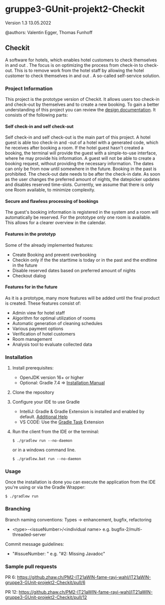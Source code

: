 # gruppe3-GUnit-projekt2-Checkit
Version 1.3 13.05.2022

@authors: Valentin Egger, Thomas Funhoff
## Checkit
A software for hotels, which enables hotel customers to check themselves in and out .
The focus is on optimizing the process from check-in to check-out. This is to remove work from the hotel staff
by allowing the hotel customer to check themselves in and out . A so-called self-service solution.
### Project Information
This project is the prototype version of Checkit. It allows users too check-in and check-out by themselves and to create a new booking. To gain a better understanding of this project you can review the [design documentation](./docs/design-documentation.md). It consists of the following parts:

#### Self check-in and self check-out
Self check-in and self check-out is the main part of this project. 
A hotel guest is able too check-in and -out of a hotel with a generated code, which he receives after booking a room.
If the hotel guest hasn't created a booking, the terminal will provide the guest with a simple-to-use interface, where he may provide his information.
A guest will not be able to create a booking request, without providing the necessary information. 
The dates can only be from now until somewhere in the future. Booking in the past is prohibited. The check-out date needs to be after the check-in date.
As soon as the user changes the preferred amount of nights, the datepicker updates and disables reserved time-slots. Currently, we assume that there is only one Room available, to minimize complexity.

#### Secure and flawless processing of bookings
The guest's booking information is registered in the system and a room will automatically be reserved. 
For the prototype only one room is available. This allows for a clearer overview in the calendar.

#### Features in the prototyp
Some of the already implemented features:
 - Create Booking and prevent overbooking
 - Checkin only if the the starttime is today or in the past and the endtime in the future
 - Disable reserved dates based on preferred amount of nights
 - Checkout dialog

#### Features for in the future 
As it is a prototype, many more features will be added until the final product is created.
These features consist of:
- Admin view for hotel staff
- Algorithm for optimal utilization of rooms
- Automatic generation of cleaning schedules
- Various payment options
- Verification of hotel customers
- Room management
- Analysis tool to evaluate collected data

### Installation
1. Install prerequisites:
    - OpenJDK version 16+ or higher
    - Optional: Gradle 7.4 => [Installation Manual](https://docs.gradle.org/current/userguide/installation.html)

2. Clone the repository

3. Configure your IDE to use Gradle
    - IntelliJ: Gradle & Gradle Extension is installed and enabled by default. [Additional Help](https://www.jetbrains.com/help/idea/gradle.html#gradle_import_project_start)
    - VS CODE: Use the [Gradle Task](https://marketplace.visualstudio.com/items?itemName=richardwillis.vscode-gradle) Extension
    
4. Run the client from the IDE or the terminal:

    ```Shell
    $ ./gradlew run --no-daemon
    ```

   or in a windows command line.

    ```Shell
    $ ./gradlew.bat run --no-daemon
    ```
### Usage
Once the installation is done you can execute the application from the IDE you're using or via the Gradle Wrapper:

```Shell
$ ./gradlew run
```

### Branching
Branch naming conventions: Types -> enhancement, bugfix, refactoring
- \<type\>-\<issueNumber\>/\<individual name\>
  e.g. bugfix-2/multi-threaded-server

Commit message guidelines:

- "#issueNumber: <commit message>" e.g. "#2: Missing Javadoc"

 ### Sample pull requests
 PR 6: https://github.zhaw.ch/PM2-IT21aWIN-fame-rayi-wahl/IT21aWIN-gruppe3-GUnit-projekt2-Checkit/pull/6 
 
 PR 12: https://github.zhaw.ch/PM2-IT21aWIN-fame-rayi-wahl/IT21aWIN-gruppe3-GUnit-projekt2-Checkit/pull/12
